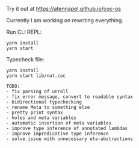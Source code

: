 Try it out at https://atennapel.github.io/coc-os

Currently I am working on rewriting everything.

Run CLI REPL:
```
yarn install
yarn start
```

Typecheck file:
```
yarn install
yarn start lib/nat.coc
```

```
TODO:
- fix parsing of unroll
- fix error message, convert to readable syntax
- bidirectional typechecking
- rename Meta to something else
- pretty print syntax
- holes and meta variables
- automatic insertion of meta variables
- improve type inference of annotated lambdas
- improve impredicative type inference
- solve issue with unnecessary eta-abstractions
```
